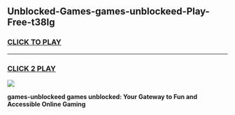 
## Unblocked-Games-games-unblockeed-Play-Free-t38lg
<h3>
<a href="https://premium76.site?title=games-unblockeed&ref=10A">CLICK TO PLAY</a></h3>
<hr>

<h3>
<a href="https://premium76.site?title=games-unblockeed&ref=10A">CLICK 2 PLAY</a>
  
</h3>

<a href="https://premium76.site?title=games-unblockeed&ref=10A"><img src="https://clearcache.store/games.png"></a>


**games-unblockeed games unblocked: Your Gateway to Fun and Accessible Online Gaming**
